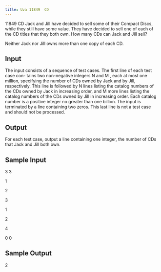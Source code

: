 ```yaml
---
title: Uva 11849  CD
---
```


11849 CD
Jack and Jill have decided to sell some
of their Compact Discs, while they still
have some value. They have decided to
sell one of each of the CD titles that they
both own. How many CDs can Jack and
Jill sell?

Neither Jack nor Jill owns more than
one copy of each CD.

## Input
The input consists of a sequence of test
cases. The first line of each test case con-
tains two non-negative integers N and M ,
each at most one million, specifying the
number of CDs owned by Jack and by
Jill, respectively. This line is followed by N lines listing the catalog numbers of the CDs owned by Jack
in increasing order, and M more lines listing the catalog numbers of the CDs owned by Jill in increasing
order. Each catalog number is a positive integer no greater than one billion. The input is terminated
by a line containing two zeros. This last line is not a test case and should not be processed.

## Output
For each test case, output a line containing one integer, the number of CDs that Jack and Jill both
own.

## Sample Input
<p>3 3</p><p>1</p><p>2</p><p>3</p><p>1</p><p>2</p><p>4</p><p>0 0</p><p></p>

## Sample Output
<p>2</p>